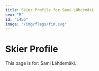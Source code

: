 ```yaml
---
title: Skier Profile for Sami Lähdemäki
sex: "M"
id: "1456"
image: "/img/flags/fin.svg" 
---
```


# Skier Profile

This page is for: Sami Lähdemäki.
    
